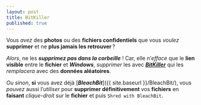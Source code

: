 ```yaml
---
layout: post
title: BitKiller
published: true
---
```


Vous *avez* des **photos** ou des **fichiers confidentiels** que vous *voulez* **supprimer** et ne **plus jamais les retrouver** ?  

*Alors*, ne les ***supprimez pas dans la corbeille*** ! Car, elle n’*efface* que le **lien visible** entre le **fichier** et ***Windows***, *supprimer* les avec [***BitKiller***](https://sourceforge.net/projects/bitkiller/) qui les *remplacera* avec des **données aléatoires**.

*Ou sinon*, **si** vous avez déjà [***BleachBit***]({{ site.baseurl }}/BleachBit/), vous *pouvez* aussi l’*utiliser* pour **supprimer définitivement** vos **fichiers** en **faisant** *clique-droit* sur le **fichier** et puis `Shred with BleachBit`.

